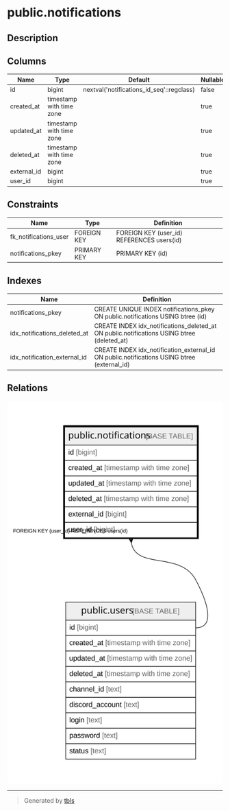 # public.notifications

## Description

## Columns

| Name | Type | Default | Nullable | Children | Parents | Comment |
| ---- | ---- | ------- | -------- | -------- | ------- | ------- |
| id | bigint | nextval('notifications_id_seq'::regclass) | false |  |  |  |
| created_at | timestamp with time zone |  | true |  |  |  |
| updated_at | timestamp with time zone |  | true |  |  |  |
| deleted_at | timestamp with time zone |  | true |  |  |  |
| external_id | bigint |  | true |  |  |  |
| user_id | bigint |  | true |  | [public.users](public.users.md) |  |

## Constraints

| Name | Type | Definition |
| ---- | ---- | ---------- |
| fk_notifications_user | FOREIGN KEY | FOREIGN KEY (user_id) REFERENCES users(id) |
| notifications_pkey | PRIMARY KEY | PRIMARY KEY (id) |

## Indexes

| Name | Definition |
| ---- | ---------- |
| notifications_pkey | CREATE UNIQUE INDEX notifications_pkey ON public.notifications USING btree (id) |
| idx_notifications_deleted_at | CREATE INDEX idx_notifications_deleted_at ON public.notifications USING btree (deleted_at) |
| idx_notification_external_id | CREATE INDEX idx_notification_external_id ON public.notifications USING btree (external_id) |

## Relations

![er](public.notifications.svg)

---

> Generated by [tbls](https://github.com/k1LoW/tbls)
